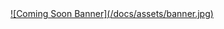 <head>
	<style>
		.markdown-body img {
			max-width: 1280px;
			width: 1280px;
			height: 540px;
		}
	</style>
</head>

<a href="mailto:support@twigtale.com" target="_blank">
	![Coming Soon Banner](/docs/assets/banner.jpg)
</a>